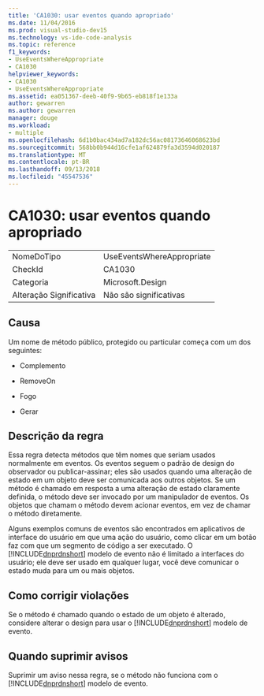 ```yaml
---
title: 'CA1030: usar eventos quando apropriado'
ms.date: 11/04/2016
ms.prod: visual-studio-dev15
ms.technology: vs-ide-code-analysis
ms.topic: reference
f1_keywords:
- UseEventsWhereAppropriate
- CA1030
helpviewer_keywords:
- CA1030
- UseEventsWhereAppropriate
ms.assetid: ea051367-deeb-40f9-9b65-eb818f1e133a
author: gewarren
ms.author: gewarren
manager: douge
ms.workload:
- multiple
ms.openlocfilehash: 6d1b0bac434ad7a182dc56ac08173646068623bd
ms.sourcegitcommit: 568bb0b944d16cfe1af624879fa3d3594d020187
ms.translationtype: MT
ms.contentlocale: pt-BR
ms.lasthandoff: 09/13/2018
ms.locfileid: "45547536"
---
```

# <a name="ca1030-use-events-where-appropriate"></a>CA1030: usar eventos quando apropriado
|||
|-|-|
|NomeDoTipo|UseEventsWhereAppropriate|
|CheckId|CA1030|
|Categoria|Microsoft.Design|
|Alteração Significativa|Não são significativas|

## <a name="cause"></a>Causa
 Um nome de método público, protegido ou particular começa com um dos seguintes:

- Complemento

- RemoveOn

- Fogo

- Gerar

## <a name="rule-description"></a>Descrição da regra
 Essa regra detecta métodos que têm nomes que seriam usados normalmente em eventos. Os eventos seguem o padrão de design do observador ou publicar-assinar; eles são usados quando uma alteração de estado em um objeto deve ser comunicada aos outros objetos. Se um método é chamado em resposta a uma alteração de estado claramente definida, o método deve ser invocado por um manipulador de eventos. Os objetos que chamam o método devem acionar eventos, em vez de chamar o método diretamente.

 Alguns exemplos comuns de eventos são encontrados em aplicativos de interface do usuário em que uma ação do usuário, como clicar em um botão faz com que um segmento de código a ser executado. O [!INCLUDE[dnprdnshort](../code-quality/includes/dnprdnshort_md.md)] modelo de evento não é limitado a interfaces do usuário; ele deve ser usado em qualquer lugar, você deve comunicar o estado muda para um ou mais objetos.

## <a name="how-to-fix-violations"></a>Como corrigir violações
 Se o método é chamado quando o estado de um objeto é alterado, considere alterar o design para usar o [!INCLUDE[dnprdnshort](../code-quality/includes/dnprdnshort_md.md)] modelo de evento.

## <a name="when-to-suppress-warnings"></a>Quando suprimir avisos
 Suprimir um aviso nessa regra, se o método não funciona com o [!INCLUDE[dnprdnshort](../code-quality/includes/dnprdnshort_md.md)] modelo de evento.